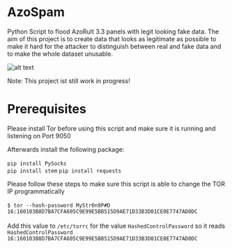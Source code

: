 # AzoSpam
Python Script to flood AzoRult 3.3 panels with legit looking fake data. The aim of this project is to create data that looks as legitimate as possible to make it hard for the attacker to distinguish between real and fake data and to make the whole dataset unusable.

![alt text](https://github.com/hariomenkel/AzoSpam/blob/master/azospam.gif?raw=true)

Note: This project ist still work in progress!

# Prerequisites
Please install Tor before using this script and make sure it is running and listening on Port 9050

Afterwards install the following package:<BR>
<BR>
`pip install PySocks`<BR>
`pip install stem`
`pip install requests`
  
Please follow these steps to make sure this script is able to change the TOR IP programmatically<BR>
<BR>
`$ tor --hash-password MyStr0n9P#D`<BR>
`16:160103B8D7BA7CFA605C9E99E5BB515D9AE71D33B3D01CE0E7747AD0DC`<BR>
<BR>
Add this value to `/etc/torrc` for the value `HashedControlPassword` so it reads<BR>
`HashedControlPassword 16:160103B8D7BA7CFA605C9E99E5BB515D9AE71D33B3D01CE0E7747AD0DC`
  
